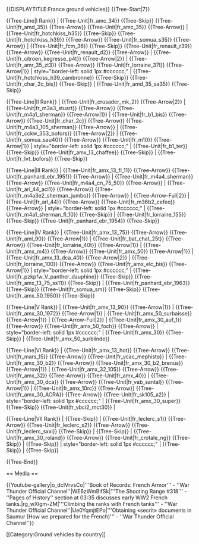 {{DISPLAYTITLE:France ground vehicles}}
{{Tree-Start|7}}

{{Tree-Line|I Rank}}
|
{{Tree-Unit|fr_amc_34}}
{{Tree-Skip}}
{{Tree-Unit|fr_amd_35}}
{{Tree-Arrow}}
{{Tree-Unit|fr_amc_35}}
{{Tree-Arrow}}
|
{{Tree-Unit|fr_hotchkiss_h35}}
{{Tree-Skip}}
{{Tree-Unit|fr_hotchkiss_h39}}
{{Tree-Arrow}}
{{Tree-Unit|fr_somua_s35}}
{{Tree-Arrow}}
|
{{Tree-Unit|fr_fcm_36}}
{{Tree-Skip}}
{{Tree-Unit|fr_renault_r39}}
{{Tree-Arrow}}
{{Tree-Unit|fr_renault_d2}}
{{Tree-Arrow}}
|
{{Tree-Unit|fr_citroen_kegresse_p4t}}
{{Tree-Arrow|2}}
|
{{Tree-Unit|fr_amr_35_zt3}}
{{Tree-Arrow}}
{{Tree-Unit|fr_lorraine_37l}}
{{Tree-Arrow|1}}
| style="border-left: solid 1px #cccccc;" |
{{Tree-Unit|fr_hotchkiss_h39_cambronne}}
{{Tree-Skip}}
{{Tree-Unit|fr_char_2c_bis}}
{{Tree-Skip}}
|
{{Tree-Unit|fr_amd_35_sa35}}
{{Tree-Skip}}

{{Tree-Line|II Rank}}
|
{{Tree-Unit|fr_crusader_mk_2}}
{{Tree-Arrow|2}}
|
{{Tree-Unit|fr_m3a3_stuart}}
{{Tree-Arrow}}
{{Tree-Unit|fr_m4a1_sherman}}
{{Tree-Arrow|1}}
|
{{Tree-Unit|fr_b1_bis}}
{{Tree-Arrow}}
{{Tree-Unit|fr_char_2c}}
{{Tree-Arrow}}
{{Tree-Unit|fr_m4a3_105_sherman}}
{{Tree-Arrow}}
|
{{Tree-Unit|fr_cckw_353_bofors}}
{{Tree-Arrow|2}}
|
{{Tree-Unit|fr_somua_sau40}}
{{Tree-Arrow}}
{{Tree-Unit|fr_m10}}
{{Tree-Arrow|1}}
| style="border-left: solid 1px #cccccc;" |
{{Tree-Unit|fr_b1_ter}}
{{Tree-Skip}}
{{Tree-Unit|fr_amx_13_chaffee}}
{{Tree-Skip}}
|
{{Tree-Unit|fr_lvt_bofors}}
{{Tree-Skip}}

{{Tree-Line|III Rank}}
|
{{Tree-Unit|fr_amx_13_fl_11}}
{{Tree-Arrow}}
{{Tree-Unit|fr_panhard_ebr_1951}}
{{Tree-Arrow}}
|
{{Tree-Unit|fr_m4a4_sherman}}
{{Tree-Arrow}}
{{Tree-Unit|fr_m4a4_cn_75_50}}
{{Tree-Arrow}}
|
{{Tree-Unit|fr_arl_44_acl1}}
{{Tree-Arrow}}
{{Tree-Unit|fr_m4a3e2_sherman_jumbo}}
{{Tree-Arrow}}
|
{{Tree-Arrow-Full|2}}
|
{{Tree-Unit|fr_arl_44}}
{{Tree-Arrow}}
{{Tree-Unit|fr_m36b2_cefeo}}
{{Tree-Arrow}}
| style="border-left: solid 1px #cccccc;" |
{{Tree-Unit|fr_m4a1_sherman_fl_10}}
{{Tree-Skip}}
|
{{Tree-Unit|fr_lorraine_155}}
{{Tree-Skip}}
{{Tree-Unit|fr_panhard_ebr_1954}}
{{Tree-Skip}}

{{Tree-Line|IV Rank}}
|
{{Tree-Unit|fr_amx_13_75}}
{{Tree-Arrow}}
{{Tree-Unit|fr_aml_90}}
{{Tree-Arrow|1}}
|
{{Tree-Unit|fr_bat_chat_25t}}
{{Tree-Arrow}}
{{Tree-Unit|fr_lorraine_40t}}
{{Tree-Arrow|1}}
|
{{Tree-Unit|fr_amx_m4}}
{{Tree-Arrow}}
{{Tree-Unit|fr_amx_50}}
{{Tree-Arrow|1}}
|
{{Tree-Unit|fr_amx_13_dca_40}}
{{Tree-Arrow|2}}
|
{{Tree-Unit|fr_lorraine_100}}
{{Tree-Arrow}}
{{Tree-Unit|fr_amx_elc_bis}}
{{Tree-Arrow|1}}
| style="border-left: solid 1px #cccccc;" |
{{Tree-Unit|fr_pzkpfw_V_panther_dauphine}}
{{Tree-Skip}}
{{Tree-Unit|fr_amx_13_75_ss11}}
{{Tree-Skip}}
|
{{Tree-Unit|fr_panhard_ebr_1963}}
{{Tree-Skip}}
{{Tree-Unit|fr_somua_sm}}
{{Tree-Skip}}
{{Tree-Unit|fr_amx_50_1950}}
{{Tree-Skip}}

{{Tree-Line|V Rank}}
|
{{Tree-Unit|fr_amx_13_90}}
{{Tree-Arrow|1}}
|
{{Tree-Unit|fr_amx_30_1972}}
{{Tree-Arrow|1}}
|
{{Tree-Unit|fr_amx_50_surbaisse}}
{{Tree-Arrow|1}}
|
{{Tree-Arrow-Full|2}}
|
{{Tree-Unit|fr_amx_30_auf_1}}
{{Tree-Arrow}}
{{Tree-Unit|fr_amx_50_foch}}
{{Tree-Arrow}}
| style="border-left: solid 1px #cccccc;" |
{{Tree-Unit|fr_amx_30}}
{{Tree-Skip}}
|
{{Tree-Unit|fr_amx_50_surblinde}}

{{Tree-Line|VI Rank}}
|
{{Tree-Unit|fr_amx_13_hot}}
{{Tree-Arrow}}
{{Tree-Unit|fr_mars_15}}
{{Tree-Arrow}}
{{Tree-Unit|fr_vcac_mephisto}}
|
{{Tree-Unit|fr_amx_30_b2}}
{{Tree-Arrow}}
{{Tree-Unit|fr_amx_30_b2_brenus}}
{{Tree-Arrow|1}}
|
{{Tree-Unit|fr_amx_32_105}}
{{Tree-Arrow}}
{{Tree-Unit|fr_amx_32}}
{{Tree-Arrow}}
{{Tree-Unit|fr_amx_40}}
|
{{Tree-Unit|fr_amx_30_dca}}
{{Tree-Arrow}}
{{Tree-Unit|fr_vab_santal}}
{{Tree-Arrow|1}}
|
{{Tree-Unit|fr_amx_10rc}}
{{Tree-Arrow}}
{{Tree-Unit|fr_amx_30_ACRA}}
{{Tree-Arrow}}
{{Tree-Unit|fr_sk105_a2}}
| style="border-left: solid 1px #cccccc;" |
{{Tree-Unit|fr_amx_30_super}}
{{Tree-Skip}}
{{Tree-Unit|fr_vbci2_mct30}}
|

{{Tree-Line|VII Rank}}
|
{{Tree-Skip}}
|
{{Tree-Unit|fr_leclerc_s1}}
{{Tree-Arrow}}
{{Tree-Unit|fr_leclerc_s2}}
{{Tree-Arrow}}
{{Tree-Unit|fr_leclerc_sxxi}}
{{Tree-Skip}}
|
{{Tree-Skip}}
|
{{Tree-Unit|fr_amx_30_roland}}
{{Tree-Arrow}}
{{Tree-Unit|fr_crotale_ng}}
{{Tree-Skip}}
|
{{Tree-Skip}}
| style="border-left: solid 1px #cccccc;" |
{{Tree-Skip}}
|
{{Tree-Skip}}

{{Tree-End}}

== Media ==

<!-- ''Excellent additions to the article would be video guides, screenshots from the game, and photos.'' -->

{{Youtube-gallery|o_dcIVrvsCo|'''Book of Records: French Armor''' - ''War Thunder Official Channel''|WE6zWmBlfSk|'''The Shooting Range #318''' - ''Pages of History'' section at 03:35 discusses early WW2 French tanks.|rg_wXlgm-ZM|'''Climbing the ranks with French tanks''' - ''War Thunder Official Channel''|Ue0YqmjtEPo|'''Obtaining «secrit» documents in Saumur (How we prepared for the French)''' - ''War Thunder Official Channel''}}

[[Category:Ground vehicles by country]]
